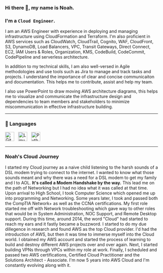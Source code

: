 ### Hi there 👋, my name is Noah.
### I'm a **`Cloud Engineer`**.

I am an AWS Engineer with experience in deploying and managing infrastructure using CloudFormation and Terraform. I'm also proficient in AWS services such as CloudWatch, CloudTrail, Cognito, WAF, CloudFront, S3, DynamoDB, Load Balancers, VPC, Transit Gateways, Direct Connect, EC2, IAM Users & Roles, Organization, KMS, CodeBuild, CodeCommit, CodePipeline and serverless architecture.

In addition to my technical skills, I am also well-versed in Agile methodologies and use tools such as Jira to manage and track tasks and projects. I understand the importance of clear and concise communicaiton and documentation. This helps me to contribute, assist and help my team.

I also use PowerPoint to draw moving AWS architecture diagrams, this helps me to visualize and communicate the infrastructure design and dependencies to team members and stakeholders to minimize miscommunication in effective infrastructure building.

*****

### 🧰 Languages

<img align="left" alt="Git" width="30px" style="padding-right:10px;" src="https://cdn.jsdelivr.net/gh/devicons/devicon/icons/git/git-original.svg" />
<img align="left" alt="Linux" width="30px" style="padding-right:10px;" src="https://cdn.jsdelivr.net/gh/devicons/devicon/icons/linux/linux-original.svg" />
<img align="left" alt="Python" width="30px" style="padding-right:10px;" src="https://cdn.jsdelivr.net/gh/devicons/devicon/icons/python/python-plain.svg" />
<br/>
<br>

----



<summary><h3>Noah's Cloud Journey</h3></summary>
 
 I started my Cloud journey as a naive child listening to the harsh sounds of a DSL modem trying to connect to the internet. I wanted to know what those sounds meant and why there was a need for a DSL modem to get my family and I to AOL. **It's called a Modem Handshake by the way.** This lead me on the path of Networking but I had no idea what it was called at that time. Upon arrival to High School, I took Computer Science which opened me up into programming and Networking.  Some years later, I took and passed both the CompTIA Network+ as well as the CCNA certifications. My first role started me off with Network troubleshooting which gave way to other roles that would be in System Administration, NOC Support, and Remote Desktop support.  During this time, around 2014, the word "Cloud" had started to reach my ears and it fastly became a buzzword. I started to do my due dillegence in research and found AWS as the top Cloud provider.  I'd had the introduction of AWS, but then it was time to immerse myself into the Cloud world.  I obtained my AWS account and started the process of learning to build and destroy different AWS projects over and over again.  Next, I started building VPNs through VPCs within my role at work. Finally, I scheduled and passed two AWS certifications, Certified Cloud Practitioner and the Solutions Architect - Associate. I'm now 5 years into AWS Cloud and I'm constantly evolving along with it.

[LinkedIn]: https://www.linkedin.com/in/lanoahlomax/


<!---
MandelbrotSets/MandelbrotSets is a ✨ special ✨ repository because its `README.md` (this file) appears on your GitHub profile.
You can click the Preview link to take a look at your changes.
--->
